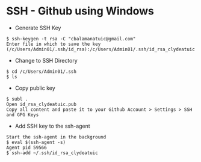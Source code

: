 # SSH - Github using Windows

* Generate SSH Key

```console
$ ssh-keygen -t rsa -C "cbalamanatuic@gmail.com"
Enter file in which to save the key (/c/Users/Admin01/.ssh/id_rsa):/c/Users/Admin01/.ssh/id_rsa_clydeatuic
```

* Change to SSH Directory

```console
$ cd /c/Users/Admin01/.ssh
$ ls
```

* Copy public key

```console
$ subl .
Open id_rsa_clydeatuic.pub
Copy all content and paste it to your Github Account > Settings > SSH and GPG Keys
```

* Add SSH key to the ssh-agent

```console
Start the ssh-agent in the background
$ eval $(ssh-agent -s)
Agent pid 59566
$ ssh-add ~/.ssh/id_rsa_clydeatuic
```
